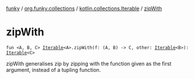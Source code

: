 [funky](../../index.md) / [org.funky.collections](../index.md) / [kotlin.collections.Iterable](index.md) / [zipWith](.)

# zipWith

`fun <A, B, C> `[`Iterable`](https://kotlinlang.org/api/latest/jvm/stdlib/kotlin.collections/-iterable/index.html)`<A>.zipWith(f: (A, B) -> C, other: `[`Iterable`](https://kotlinlang.org/api/latest/jvm/stdlib/kotlin.collections/-iterable/index.html)`<B>): `[`Iterable`](https://kotlinlang.org/api/latest/jvm/stdlib/kotlin.collections/-iterable/index.html)`<C>`

zipWith generalises zip by zipping with the function given as the first argument, instead of a tupling function.

